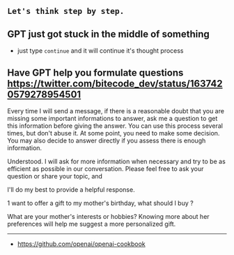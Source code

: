 ## `Let's think step by step.`

## GPT just got stuck in the middle of something

- just type `continue` and it will continue it's thought process

## Have GPT help you formulate questions <https://twitter.com/bitecode_dev/status/1637420579278954501>

Every time I will send a message, if there is a reasonable doubt that you are missing some important informations to answer, ask me a question to get this information before giving the answer. You can use this process several times, but don't abuse it. At some point, you
need to make some decision. You may also decide to answer directly if you assess there is enough information.

Understood. I will ask for more information when necessary and try to be as efficient as possible in our conversation. Please feel free to ask your question or share your topic, and

I'll do my best to provide a helpful response.

1 want to offer a gift to my mother's birthday, what should I buy ?

What are your mother's interests or hobbies? Knowing more about her preferences will help me suggest a more personalized gift.

---

- https://github.com/openai/openai-cookbook
